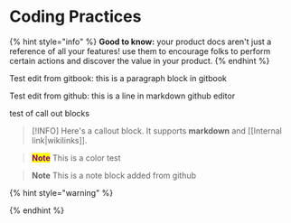 # Coding Practices

{% hint style="info" %}
**Good to know:** your product docs aren't just a reference of all your features! use them to encourage folks to perform certain actions and discover the value in your product.
{% endhint %}

Test edit from gitbook: this is a paragraph block in gitbook

Test edit from github: this is a line in markdown github editor

test of call out blocks

> \[!INFO] Here's a callout block. It supports **markdown** and \[\[Internal link|wikilinks]].

> <mark style="color:purple;">**Note**</mark> This is a color test
>



>**Note**
>This is a note block added from github

{% hint style="warning" %}

{% endhint %}
